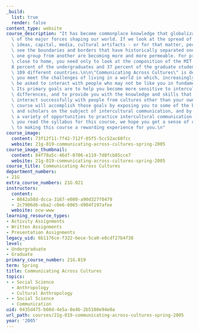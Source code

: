 ```yaml
---
_build:
  list: true
  render: false
content_type: website
course_description: "It has become commonplace knowledge that globalization is one\
  \ of the major forces shaping our world. If we look at the spread of information,\
  \ ideas, capital, media, cultural artifacts - or for that matter, people - we can\
  \ see the boundaries and borders that have historically separated one country or\
  \ one group from another are becoming more and more permeable. For proof of this\
  \ close to home, you need only to look at the composition of the MIT student body:\_\
  8 percent of the undergraduates and 37 percent of the graduate students are from\
  \ 109 different countries.\n\n\"Communicating Across Cultures\" is designed to help\
  \ you meet the challenges of living in a world in which, increasingly, you will\
  \ be asked to interact with people who may not be like you in fundamental ways.\
  \ Its primary goals are to help you become more sensitive to intercultural communication\
  \ differences, and to provide you with the knowledge and skills that will help you\
  \ interact successfully with people from cultures other than your own. We hope the\
  \ course will accomplish those goals by exposing you to some of the best writers\
  \ and scholars on the subject of intercultural communication, and by giving you\
  \ a variety of opportunities to practice intercultural communication yourself. As\
  \ you read the syllabus for this course, we hope you get a sense of our commitment\
  \ to making this course a rewarding experience for you.\n"
course_image:
  content: 73f12f11-7f42-712f-05f5-5cc52ac60fcc
  website: 21g-019-communicating-across-cultures-spring-2005
course_image_thumbnail:
  content: 84f78a5c-46df-0706-e119-7d8fcb85cce7
  website: 21g-019-communicating-across-cultures-spring-2005
course_title: Communicating Across Cultures
department_numbers:
- 21G
extra_course_numbers: 21G.021
instructors:
  content:
  - 0842a58d-dcca-3167-e080-a90d327f0479
  - 2c7906d6-eba2-c0e6-6065-d904f197afee
  website: ocw-www
learning_resource_types:
- Activity Assignments
- Written Assignments
- Presentation Assignments
legacy_uid: 6b1176ce-f322-6ece-5ca0-e8cdf27b4f38
level:
- Undergraduate
- Graduate
primary_course_number: 21G.019
term: Spring
title: Communicating Across Cultures
topics:
- - Social Science
  - Anthropology
  - Cultural Anthropology
- - Social Science
  - Communication
uid: 0435d475-b60d-4e5a-8e4b-2b5108e94e0a
url_path: courses/21g-019-communicating-across-cultures-spring-2005
year: '2005'
---
```

